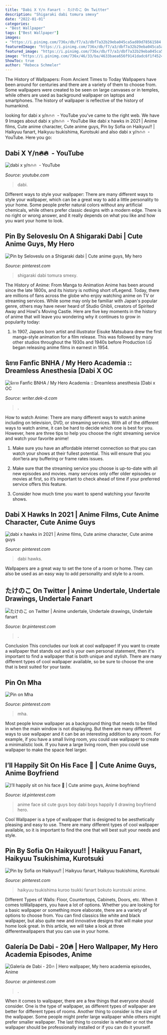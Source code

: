 ```yaml
---
title: "Dabi X Y/n Fanart - たけのこ On Twitter"
description: "Shigaraki dabi tomura smexy"
date: "2022-01-01"
categories:
- "Best Wallpaper"
tags: ["Best Wallpaper"]
images:
- "https://i.pinimg.com/736x/db/f7/a3/dbf7a32b29eba045ca5ad89d78561584.jpg"
featuredImage: "https://i.pinimg.com/736x/db/f7/a3/dbf7a32b29eba045ca5ad89d78561584.jpg"
featured_image: "https://i.pinimg.com/736x/db/f7/a3/dbf7a32b29eba045ca5ad89d78561584.jpg"
image: "https://i.pinimg.com/736x/46/33/ba/4633baea656f9141dadc6f1f4524892d.jpg"
ShowToc: true
author: "Rebeca Schmeler"
---
```



The History of Wallpapers: From Ancient Times to Today
Wallpapers have been around for centuries and there are a variety of them to choose from. Some wallpapers were created to be seen on large canvases or in temples, while others are used as background wallpaper on laptops and smartphones. The history of wallpaper is reflective of the history of humankind.

	

		
looking for dabi x y/n🔥🔥 ️ - YouTube you've came to the right web. We have 9 Images about dabi x y/n🔥🔥 ️ - YouTube like dabi x hawks in 2021 | Anime films, Cute anime character, Cute anime guys, Pin by Sofia on Haikyuu!! | Haikyuu fanart, Haikyuu tsukishima, Kurotsuki and also dabi x y/n🔥🔥 ️ - YouTube. Here you go:
		
    
## Dabi X Y/n🔥🔥 ️ - YouTube

<img loading=lazy src="https://i.ytimg.com/vi/xwfnR5cgQp4/hqdefault.jpg" onerror="this.onerror=null;this.src='https://tse1.mm.bing.net/th?id=OIP.T5oVHpoMWFRE8_zsVPL1hgHaFj&amp;pid=15.1';" alt="dabi x y/n🔥🔥 ️ - YouTube">

_Source: youtube.com_

>dabi. 

	

Different ways to style your wallpaper:
There are many different ways to style your wallpaper, which can be a great way to add a little personality to your home. Some people prefer natural colors without any artificial chemicals, while others prefer classic designs with a modern edge. There is no right or wrong answer, and it really depends on what you like and how you want your home to look.

    
## Pin By Seloveslu On A Shigaraki Dabi | Cute Anime Guys, My Hero

<img loading=lazy src="https://i.pinimg.com/736x/43/cf/98/43cf98e5dcc6fe3456b2f44815d29687.jpg" onerror="this.onerror=null;this.src='https://tse4.mm.bing.net/th?id=OIP.KwKLhkco6luY-_8OKobuZQHaMg&amp;pid=15.1';" alt="Pin by Seloveslu on a Shigaraki dabi | Cute anime guys, My hero">

_Source: pinterest.com_

>shigaraki dabi tomura smexy. 

	

The History of Anime: From Manga to Animation
Anime has been around since the late 1800s, and its history is nothing short ofLegend. Today, there are millions of fans across the globe who enjoy watching anime on TV or streaming services. While some may only be familiar with Japan's popular genre, others may have never heard of Studio Ghibli, creators of Spirited Away and Howl's Moving Castle. Here are five key moments in the history of anime that will leave you wondering why it continues to grow in popularity today:
1) In 1907, Japans born artist and illustrator Eisuke Matsubara drew the first manga-style animation for a film release. This was followed by many other studios throughout the 1930s and 1940s before Production I.G began releasing anime films in earnest in 1954.

    
## นิยาย Fanfic BNHA / My Hero Academia :: Dreamless Anesthesia [Dabi X OC

<img loading=lazy src="https://fbi.dek-d.com/27/0434/4811/131325931" onerror="this.onerror=null;this.src='https://tse1.mm.bing.net/th?id=OIP.OqpQzmv2hcWr6S2sMly58QAAAA&amp;pid=15.1';" alt="นิยาย Fanfic BNHA / My Hero Academia :: Dreamless anesthesia [Dabi x OC">

_Source: writer.dek-d.com_

>. 

	

How to watch Anime: There are many different ways to watch anime including on television, DVD, or streaming services.
With all of the different ways to watch anime, it can be hard to decide which one is best for you. However, here are three tips to help you choose the right streaming service and watch your favorite anime!
1. Make sure you have an affordable internet connection so that you can watch your shows at their fullest potential. This will ensure that you don’tera any buffering or frame rates issues.

2. Make sure that the streaming service you choose is up-to-date with all new episodes and movies. many services only offer older episodes or movies at first, so it’s important to check ahead of time if your preferred service offers this feature.

3. Consider how much time you want to spend watching your favorite shows.

    
## Dabi X Hawks In 2021 | Anime Films, Cute Anime Character, Cute Anime Guys

<img loading=lazy src="https://i.pinimg.com/736x/46/33/ba/4633baea656f9141dadc6f1f4524892d.jpg" onerror="this.onerror=null;this.src='https://tse4.mm.bing.net/th?id=OIP.02QXJ12EgreUmtuE_8ubWQHaL5&amp;pid=15.1';" alt="dabi x hawks in 2021 | Anime films, Cute anime character, Cute anime guys">

_Source: pinterest.com_

>dabi hawks. 

	

Wallpapers are a great way to set the tone of a room or home. They can also be used as an easy way to add personality and style to a room.

    
## たけのこ On Twitter | Anime Undertale, Undertale Drawings, Undertale Fanart

<img loading=lazy src="https://i.pinimg.com/736x/db/f7/a3/dbf7a32b29eba045ca5ad89d78561584.jpg" onerror="this.onerror=null;this.src='https://tse3.mm.bing.net/th?id=OIP.YkyUFs9MQO3a9blHGmJ5bQHaJ3&amp;pid=15.1';" alt="たけのこ on Twitter | Anime undertale, Undertale drawings, Undertale fanart">

_Source: br.pinterest.com_

>. 

	

Conclusion
This concludes our look at cool wallpaper! If you want to create a wallpaper that stands out and is your own personal statement, then it's important to find a wallpaper that is both unique and stylish. There are many different types of cool wallpaper available, so be sure to choose the one that is best suited for your taste.

    
## Pin On Mha

<img loading=lazy src="https://i.pinimg.com/736x/c6/fd/29/c6fd299b9e031f48146129bae818426c.jpg" onerror="this.onerror=null;this.src='https://tse2.mm.bing.net/th?id=OIP.Ac1o0u-JJ7I49DaaUUHKmAHaNu&amp;pid=15.1';" alt="Pin on Mha">

_Source: pinterest.com_

>mha. 

	

Most people know wallpaper as a background thing that needs to be filled in when the main window is not displaying. But there are many different ways to use wallpaper and it can be an interesting addition to any room. For example, if you have a small living room, you could use wallpaper to create a minimalistic look. If you have a large living room, then you could use wallpaper to make the space feel larger.

    
## I’ll Happily Sit On His Face 🥴 | Cute Anime Guys, Anime Boyfriend

<img loading=lazy src="https://i.pinimg.com/736x/58/ed/3f/58ed3f8a6b7f149cdebf90c375bad82e.jpg" onerror="this.onerror=null;this.src='https://tse4.mm.bing.net/th?id=OIP.0rUCP8wwwouT6shr8VY9QgHaLo&amp;pid=15.1';" alt="I’ll happily sit on his face 🥴 | Cute anime guys, Anime boyfriend">

_Source: id.pinterest.com_

>anime face sit cute guys boy dabi boys happily ll drawing boyfriend hero. 

	

Cool Wallpaper is a type of wallpaper that is designed to be aesthetically pleasing and easy to use. There are many different types of cool wallpaper available, so it is important to find the one that will best suit your needs and style.

    
## Pin By Sofia On Haikyuu!! | Haikyuu Fanart, Haikyuu Tsukishima, Kurotsuki

<img loading=lazy src="https://i.pinimg.com/736x/d6/af/b4/d6afb4015d346861532e240097064247.jpg" onerror="this.onerror=null;this.src='https://tse1.mm.bing.net/th?id=OIP.rLb20qyzVP6Lm7I3BeMTqgHaL2&amp;pid=15.1';" alt="Pin by Sofia on Haikyuu!! | Haikyuu fanart, Haikyuu tsukishima, Kurotsuki">

_Source: pinterest.com_

>haikyuu tsukishima kuroo tsukki fanart bokuto kurotsuki anime. 

	

Different Types of Walls: Floor, Countertops, Cabinets, Doors, etc.
When it comes toWallpapers, you have a lot of options. Whether you are looking for a basic wallpaper or something more elaborate, there are a variety of options to choose from. You can find classics like white and black wallpaper, but also quite new and innovative designs that will make your home look great. In this article, we will take a look at three differentwallpapers that you can use in your home.

    
## Galería De Dabi - 20🔥 | Hero Wallpaper, My Hero Academia Episodes, Anime

<img loading=lazy src="https://i.pinimg.com/736x/42/c7/15/42c715d8b54be8097895409c0d7a14a5.jpg" onerror="this.onerror=null;this.src='https://tse1.mm.bing.net/th?id=OIP.8mSyMNnsm29RinaxIlt_PAAAAA&amp;pid=15.1';" alt="Galería de Dabi - 20🔥 | Hero wallpaper, My hero academia episodes, Anime">

_Source: ar.pinterest.com_

>. 

	

When it comes to wallpaper, there are a few things that everyone should consider. One is the type of wallpaper, as different types of wallpaper are better for different types of rooms. Another thing to consider is the size of the wallpaper. Some people might prefer large wallpaper while others might prefer smaller wallpaper. The last thing to consider is whether or not the wallpaper should be professionally installed or if you can do it yourself.

